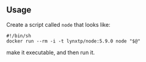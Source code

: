 ## Usage

Create a script called `node` that looks like:

    #!/bin/sh
    docker run --rm -i -t lynxtp/node:5.9.0 node "$@"

make it executable, and then run it.
